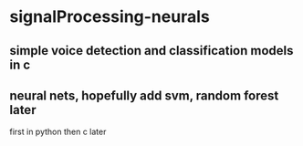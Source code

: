 # signalProcessing-neurals

## simple voice detection and classification models in c
## neural nets, hopefully add svm, random forest later
first in python then c later


